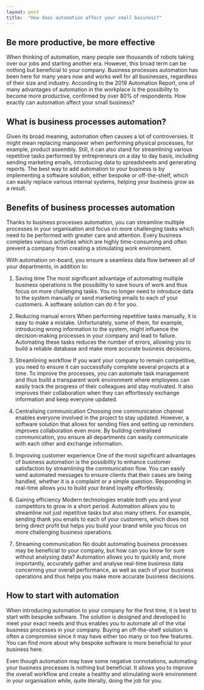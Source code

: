 ```yaml
---
layout: post
title:  "How does automation affect your small business?"
---
```


## Be more productive, be more effective
When thinking of automation, many people see thousands of robots taking over our jobs and starting another era. However, this broad term can be nothing but beneficial to your company. Business processes automation has been here for many years now and works well for all businesses, regardless of their size and industry. According to the 2019 Automation Report, one of many advantages of automation in the workplace is the possibility to become more productive, confirmed by over 80% of respondents. How exactly can automation affect your small business?

## What is business processes automation?
Given its broad meaning, automation often causes a lot of controversies. It might mean replacing manpower when performing physical processes, for example, product assembly. Still, it can also stand for streamlining various repetitive tasks performed by entrepreneurs on a day to day basis, including sending marketing emails, introducing data to spreadsheets and generating reports. The best way to add automation to your business is by implementing a software solution, either bespoke or off-the-shelf, which can easily replace various internal systems, helping your business grow as a result.

## Benefits of business processes automation
Thanks to business processes automation, you can streamline multiple processes in your organisation and focus on more challenging tasks which need to be performed with greater care and attention. Every business completes various activities which are highly time-consuming and often prevent a company from creating a stimulating work environment.

With automation on-board, you ensure a seamless data flow between all of your departments, in addition to:

  1. Saving time
The most significant advantage of automating multiple business operations is the possibility to save hours of work and thus focus on more challenging tasks. You no longer need to introduce data to the system manually or send marketing emails to each of your customers. A software solution can do it for you.

  2. Reducing manual errors
When performing repetitive tasks manually, it is easy to make a mistake. Unfortunately, some of them, for example, introducing wrong information to the system, might influence the decision-making processes in your company and lead to failure. Automating these tasks reduces the number of errors, allowing you to build a reliable database and make more accurate business decisions.

  3. Streamlining workflow
If you want your company to remain competitive, you need to ensure it can successfully complete several projects at a time. To improve the processes, you can automate task management and thus build a transparent work environment where employees can easily track the progress of their colleagues and stay motivated. It also improves their collaboration when they can effortlessly exchange information and keep everyone updated.

 4. Centralising communication
Choosing one communication channel enables everyone involved in the project to stay updated. However, a software solution that allows for sending files and setting up reminders improves collaboration even more. By building centralised communication, you ensure all departments can easily communicate with each other and exchange information.

 5. Improving customer experience
One of the most significant advantages of business automation is the possibility to enhance customer satisfaction by streamlining the communication flow. You can easily send automated messages to ensure clients that their cases are being handled, whether it is a complaint or a simple question. Responding in real-time allows you to build your brand loyalty effortlessly.

 6. Gaining efficiency
Modern technologies enable both you and your competitors to grow in a short period. Automation allows you to streamline not just repetitive tasks but also many others. For example, sending thank you emails to each of your customers, which does not bring direct profit but helps you build your brand while you focus on more challenging business operations.

 7. Streaming communication
No doubt automating business processes may be beneficial to your company, but how can you know for sure without analysing data? Automation allows you to quickly and, more importantly, accurately gather and analyse real-time business data concerning your overall performance, as well as each of your business operations and thus helps you make more accurate business decisions.


## How to start with automation
When introducing automation to your company for the first time, it is best to start with bespoke software. The solution is designed and developed to meet your exact needs and thus enables you to automate all of the vital business processes in your company. Buying an off-the-shelf solution is often a compromise since it may have either too many or too few features. You can find more about why bespoke software is more beneficial to your business here.

Even though automation may have some negative connotations, automating your business processes is nothing but beneficial. It allows you to improve the overall workflow and create a healthy and stimulating work environment in your organisation while, quite literally, doing the job for you.
